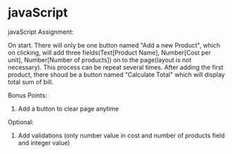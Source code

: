 # javaScript
javaScript Assignment:

On start. There will only be one button named "Add a new Product", which on clicking, will add three fields(Text[Product Name], Number[Cost per unit], Number[Number of products]) on to the page(layout is not necessary).
This process can be repeat several times.
After adding the first product, there shoud be a button named "Calculate Total" which will display total sum of bill.

Bonus Points:
1) Add a button to clear page anytime

Optional:
1) Add validations (only number value in cost and number of products field and integer value)
